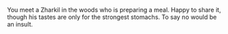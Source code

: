 You meet a Zharkil in the woods who is preparing a meal.
Happy to share it, though his tastes are only for the strongest stomachs.
To say no would be an insult.